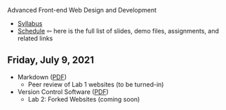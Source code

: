 Advanced Front-end Web Design and Development

- [Syllabus](syllabus.md)
- [Schedule](schedule.md)   &#8678; here is the full list of slides, demo files, assignments, and related links

## Friday, July 9, 2021

- Markdown ([PDF](2a-markdown/markdown.pdf))
  - Peer review of Lab 1 websites (to be turned-in)
- Version Control Software ([PDF](2b-version-control/version-control-software.pdf))
  - Lab 2: Forked Websites (coming soon)
